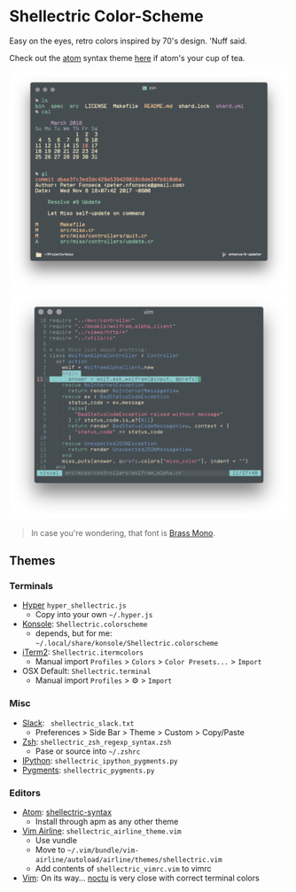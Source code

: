 # Shellectric Color-Scheme

Easy on the eyes, retro colors inspired by 70's design. 'Nuff said.

Check out the [atom](https://atom.io/) syntax theme [here](https://github.com/fonsecapeter/shellectric-syntax) if atom's your cup of tea.

![shellectric ruby](/media/shellectric-hyper.png "shellectric-hyper.png")
![shellectric ruby](/media/shellectric-vim.png "shellectric-vim.png")
> In case you're wondering, that font is [Brass Mono](https://github.com/fonsecapeter/brass_mono).

## Themes
### Terminals
  - [Hyper](https://hyper.is/) `hyper_shellectric.js`
    - Copy into your own `~/.hyper.js`
  - [Konsole](https://konsole.kde.org/): `Shellectric.colorscheme`
    - depends, but for me: `~/.local/share/konsole/Shellectric.colorscheme`
  - [iTerm2](https://www.iterm2.com/): `Shellectric.itermcolors`
    - Manual import `Profiles` > `Colors` > `Color Presets...` > `Import`
  - OSX Default: `Shellectric.terminal`
    - Manual import `Profiles` > ⚙️ > `Import`

### Misc
  - [Slack](https://slack.com/): ` shellectric_slack.txt`
    - Preferences > Side Bar > Theme > Custom > Copy/Paste
  - [Zsh](https://github.com/zsh-users/zsh-syntax-highlighting): `shellectric_zsh_regexp_syntax.zsh`
    - Pase or source into `~/.zshrc`
  - [IPython](https://ipython.org/): `shellectric_ipython_pygments.py`
  - [Pygments](http://pygments.org/): `shellectric_pygments.py`

### Editors
  - [Atom](https://atom.io/): [shellectric-syntax](https://github.com/fonsecapeter/shellectric-syntax)
    - Install through apm as any other theme
  - [Vim Airline](https://github.com/vim-airline/vim-airline): `shellectric_airline_theme.vim`
    - Use vundle
    - Move to `~/.vim/bundle/vim-airline/autoload/airline/themes/shellectric.vim`
    - Add contents of `shellectric_vimrc.vim` to vimrc
  - [Vim](https://www.vim.org/): On its way... [noctu](https://github.com/noahfrederick/vim-noctu) is very close with correct terminal colors
